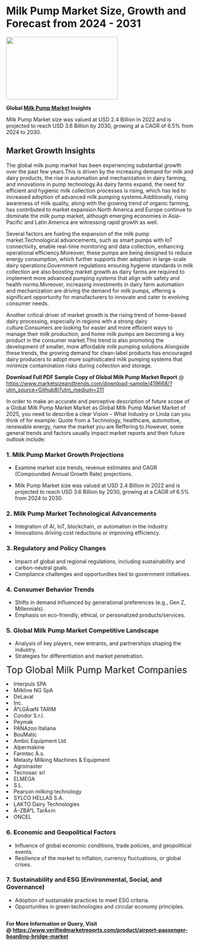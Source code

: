 <H1>Milk Pump Market Size, Growth and Forecast from 2024 - 2031</H1><img class="aligncenter size-medium wp-image-584254" src="https://thirdeyenews.in/wp-content/uploads/2024/09/Global-Market-Research-300x168.jpeg" alt="" width="300" height="168" /><p><strong>Global&nbsp;<a href="https://www.marketsizeandtrends.com/download-sample/419668/?utm_source=Github8j?utm_medium=211">Milk Pump Market</a> Insights</strong></p><p>Milk Pump Market size was valued at USD 2.4 Billion in 2022 and is projected to reach USD 3.6 Billion by 2030, growing at a CAGR of 6.5% from 2024 to 2030.</p><p><h2>Market Growth Insights</h2> <p>The global milk pump market has been experiencing substantial growth over the past few years.This is driven by the increasing demand for milk and dairy products, the rise in automation and mechanization in dairy farming, and innovations in pump technology.As dairy farms expand, the need for efficient and hygienic milk collection processes is rising, which has led to increased adoption of advanced milk pumping systems.Additionally, rising awareness of milk quality, along with the growing trend of organic farming, has contributed to market expansion.North America and Europe continue to dominate the milk pump market, although emerging economies in Asia-Pacific and Latin America are witnessing rapid growth as well.</p> <p>Several factors are fueling the expansion of the milk pump market.Technological advancements, such as smart pumps with IoT connectivity, enable real-time monitoring and data collection, enhancing operational efficiency.Moreover, these pumps are being designed to reduce energy consumption, which further supports their adoption in large-scale dairy operations.Government regulations ensuring hygiene standards in milk collection are also boosting market growth as dairy farms are required to implement more advanced pumping systems that align with safety and health norms.Moreover, increasing investments in dairy farm automation and mechanization are driving the demand for milk pumps, offering a significant opportunity for manufacturers to innovate and cater to evolving consumer needs.</p> <p>Another critical driver of market growth is the rising trend of home-based dairy processing, especially in regions with a strong dairy culture.Consumers are looking for easier and more efficient ways to manage their milk production, and home milk pumps are becoming a key product in the consumer market.This trend is also promoting the development of smaller, more affordable milk pumping solutions.Alongside these trends, the growing demand for clean-label products has encouraged dairy producers to adopt more sophisticated milk pumping systems that minimize contamination risks during collection and storage.</p> <p><span class=""><strong>Download Full PDF Sample Copy of Global Milk Pump Market Report</strong> @ <a href="https://www.marketsizeandtrends.com/download-sample/419668/?utm_source=Github8j?utm_medium=211" target="_blank">https://www.marketsizeandtrends.com/download-sample/419668/?utm_source=Github8j?utm_medium=211</a></span></p><p>In order to make an accurate and perceptive description of future scope of a Global&nbsp;Milk Pump Market Market as Global&nbsp;Milk Pump Market Market of 2025, you need to describe a clear Vision &ndash; What Industry or Linda can you think of for example: Quote from a Technology, healthcare, automotive, renewable energy, name the market you are Reffering to.However, some general trends and factors usually impact market reports and their future outlook include:</p><h3>1.&nbsp;<strong>Milk Pump Market Growth Projections</strong></h3><ul><li>Examine market size trends, revenue estimates and CAGR (Compounded Annual Growth Rate) projections.</li><li><p>Milk Pump Market size was valued at USD 2.4 Billion in 2022 and is projected to reach USD 3.6 Billion by 2030, growing at a CAGR of 6.5% from 2024 to 2030.</p></li></ul><h3>2.&nbsp;<strong>Milk Pump Market Technological Advancements</strong></h3><ul><li>Integration of AI, IoT, blockchain, or automation in the industry.</li><li>Innovations driving cost reductions or improving efficiency.</li></ul><h3>3.&nbsp;<strong>Regulatory and Policy Changes</strong></h3><ul><li>Impact of global and regional regulations, including sustainability and carbon-neutral goals.</li><li>Compliance challenges and opportunities tied to government initiatives.</li></ul><h3>4.&nbsp;<strong>Consumer Behavior Trends</strong></h3><ul><li>Shifts in demand influenced by generational preferences (e.g., Gen Z, Millennials).</li><li>Emphasis on eco-friendly, ethical, or personalized products/services.</li></ul><h3>5.&nbsp;<strong>Global Milk Pump Market Competitive Landscape</strong></h3><ul><li>Analysis of key players, new entrants, and partnerships shaping the industry.</li><li>Strategies for differentiation and market penetration.</li></ul><p data-pm-slice="1 1 []"><span style="color: inherit; font-family: inherit; font-size: 25px;">Top Global Milk Pump Market Companies</span></p><div class="" data-test-id=""><p><li>Interpuls SPA</li><li> Milkline NG SpA</li><li> DeLaval</li><li> Inc.</li><li> Ä°LGÃœN TARIM</li><li> Condor S.r.l.</li><li> Peymak</li><li> PANAzoo Italiana</li><li> BouMatic</li><li> Ambic Equipment Ltd</li><li> Alpermakine</li><li> Farmtec A.s.</li><li> Melasty Milking Machines & Equipment</li><li> Agromaster</li><li> Tecnosac srl</li><li> ELMEGA</li><li> S.L.</li><li> Pearson milking technology</li><li> SYLCO HELLAS S.A.</li><li> LAKTO Dairy Technologies</li><li> Ã–ZBÄ°L TarÄ±m</li><li> ONCEL</li></p></div><h3>6.&nbsp;<strong>Economic and Geopolitical Factors</strong></h3><ul><li>Influence of global economic conditions, trade policies, and geopolitical events.</li><li>Resilience of the market to inflation, currency fluctuations, or global crises.</li></ul><h3>7.&nbsp;<strong>Sustainability and ESG (Environmental, Social, and Governance)</strong></h3><ul><li>Adoption of sustainable practices to meet ESG criteria.</li><li>Opportunities in green technologies and circular economy principles.</li></ul><h2><strong style="font-size: 14px;">For More Information or Query, Visit @&nbsp;</strong><a style="background-color: #ffffff; font-size: 14px;" href="https://www.marketsizeandtrends.com/report/milk-pump-market/" target="_blank">https://www.verifiedmarketreports.com/product/airport-passenger-boarding-bridge-market</a></h2>